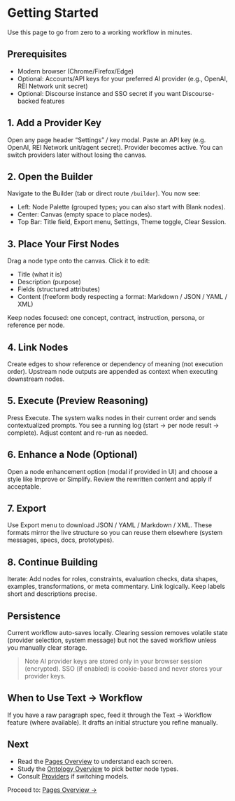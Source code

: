 # Getting Started

Use this page to go from zero to a working workflow in minutes.

## Prerequisites
- Modern browser (Chrome/Firefox/Edge)
- Optional: Accounts/API keys for your preferred AI provider (e.g., OpenAI, REI Network unit secret)
- Optional: Discourse instance and SSO secret if you want Discourse-backed features

## 1. Add a Provider Key
Open any page header “Settings” / key modal. Paste an API key (e.g. OpenAI, REI Network unit/agent secret). Provider becomes active. You can switch providers later without losing the canvas.

## 2. Open the Builder
Navigate to the Builder (tab or direct route `/builder`). You now see:
- Left: Node Palette (grouped types; you can also start with Blank nodes).
- Center: Canvas (empty space to place nodes).
- Top Bar: Title field, Export menu, Settings, Theme toggle, Clear Session.

## 3. Place Your First Nodes
Drag a node type onto the canvas. Click it to edit:
- Title (what it is)
- Description (purpose)
- Fields (structured attributes)
- Content (freeform body respecting a format: Markdown / JSON / YAML / XML)

Keep nodes focused: one concept, contract, instruction, persona, or reference per node.

## 4. Link Nodes
Create edges to show reference or dependency of meaning (not execution order). Upstream node outputs are appended as context when executing downstream nodes.

## 5. Execute (Preview Reasoning)
Press Execute. The system walks nodes in their current order and sends contextualized prompts. You see a running log (start → per node result → complete). Adjust content and re-run as needed.

## 6. Enhance a Node (Optional)
Open a node enhancement option (modal if provided in UI) and choose a style like Improve or Simplify. Review the rewritten content and apply if acceptable.

## 7. Export
Use Export menu to download JSON / YAML / Markdown / XML. These formats mirror the live structure so you can reuse them elsewhere (system messages, specs, docs, prototypes).

## 8. Continue Building
Iterate: Add nodes for roles, constraints, evaluation checks, data shapes, examples, transformations, or meta commentary. Link logically. Keep labels short and descriptions precise.

## Persistence
Current workflow auto-saves locally. Clearing session removes volatile state (provider selection, system message) but not the saved workflow unless you manually clear storage.

> Note
> AI provider keys are stored only in your browser session (encrypted). SSO (if enabled) is cookie-based and never stores your provider keys.

## When to Use Text → Workflow
If you have a raw paragraph spec, feed it through the Text → Workflow feature (where available). It drafts an initial structure you refine manually.

## Next
- Read the [Pages Overview](pages/overview.md) to understand each screen.
- Study the [Ontology Overview](ontology/overview.md) to pick better node types.
- Consult [Providers](providers.md) if switching models.

Proceed to: [Pages Overview →](pages/overview.md)
